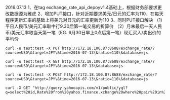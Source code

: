 2016.07.13
	1、在tag exchange_rate_api_depoyv1.4基础上，根据财务部要求更改数据源为雅虎
	2、增加PUT接口，针对近期要求美元/日元的汇率为110，在每天程序更新汇率的基础上将美元对日元的汇率更新为110
	3、同时PUT接口解决
		（1）平日人民币/美元汇率取中行9.30后第一笔交易的折算价
		（2）月末最后一天人民币/美元汇率取当天第一笔（EG. 6月30日早上0点后第一笔）现汇买入/卖出价的平均价

	curl -u test:test -X PUT http://172.18.100.87:8688/exchange_rate/?source=USD\&target=JPY\&time=2016-07-13\&ratio=110\&database=js

	curl -u test:test -X GET http://172.18.100.87:8688/exchange_rate/?source=USD\&target=JPY\&time=2016-07-13\&database=js

	curl -u test:test -X POST http://172.18.100.87:8688/exchange_rate/?source=USD\&target=JPY\&time=2016-07-13\&ratio=110\&database=js

	curl -X GET "http://query.yahooapis.com/v1/public/yql?q=select%20id,Rate%20from%20yahoo.finance.xchange%20where%20pair%20in%20(%22USDEUR%22,%20%22USDJPY%22,%20%22USDBGN%22,%20%22USDGBP%22,%20%22USDPLN%22,%20%22USDRON%22,%20%22USDSEK%22,%20%22USDHRK%22,%20%22USDRUB%22,%20%22USDTRY%22,%20%22USDAUD%22,%20%22USDBRL%22,%20%22USDCAD%22,%20%22USDCNY%22,%20%22USDHKD%22,%20%22USDIDR%22,%20%22USDINR%22,%20%22USDKRW%22,%20%22USDMXN%22,%20%22USDNZD%22,%20%22USDPHP%22,%20%22USDSGD%22,%20%22USDTHB%22,%20%22USDZAR%22,%22USDTWD%22,%22USDCNY%22,%22USDPHP%22)&format=json&env=store://datatables.org/alltableswithkeys"